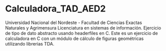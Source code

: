 # Calculadora_TAD_AED2
Universidad Nacional del Nordeste - Facultad de Ciencias Exactas Naturales y Agrimensura
Licenciatura en sistemas de información.
Ejercicio de tipo de dato abstracto usando headerfiles en C.
Este es un ejercicio de calculadora en C con un módulo de cálculo de figuras geométricas utilizando librerias TDA.
